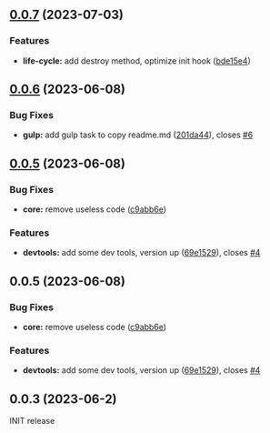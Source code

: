 ## [0.0.7](https://github.com/yanqzsu/ng-corner/compare/0.0.6...0.0.7) (2023-07-03)


### Features

* **life-cycle:** add destroy method, optimize init hook ([bde15e4](https://github.com/yanqzsu/ng-corner/commit/bde15e449d44175892b3fa80ea7eff030eee1376))



## [0.0.6](https://github.com/yanqzsu/ng-corner/compare/0.0.5...0.0.6) (2023-06-08)


### Bug Fixes

* **gulp:** add gulp task to copy readme.md ([201da44](https://github.com/yanqzsu/ng-corner/commit/201da448460d400fd59b90f85ba388cbb033fbb5)), closes [#6](https://github.com/yanqzsu/ng-corner/issues/6)



## [0.0.5](https://github.com/yanqzsu/ng-corner/compare/c9abb6e463917de7cb440b582db445ffabf48afc...0.0.5) (2023-06-08)


### Bug Fixes

* **core:** remove useless code ([c9abb6e](https://github.com/yanqzsu/ng-corner/commit/c9abb6e463917de7cb440b582db445ffabf48afc))


### Features

* **devtools:** add some dev tools, version up ([69e1529](https://github.com/yanqzsu/ng-corner/commit/69e15299b0e6d076cfde8d00b51cc75b807d8b65)), closes [#4](https://github.com/yanqzsu/ng-corner/issues/4)



## 0.0.5 (2023-06-08)


### Bug Fixes

* **core:** remove useless code ([c9abb6e](https://github.com/yanqzsu/ng-corner/commit/c9abb6e463917de7cb440b582db445ffabf48afc))


### Features

* **devtools:** add some dev tools, version up ([69e1529](https://github.com/yanqzsu/ng-corner/commit/69e15299b0e6d076cfde8d00b51cc75b807d8b65)), closes [#4](https://github.com/yanqzsu/ng-corner/issues/4)



## 0.0.3 (2023-06-2)
INIT release
